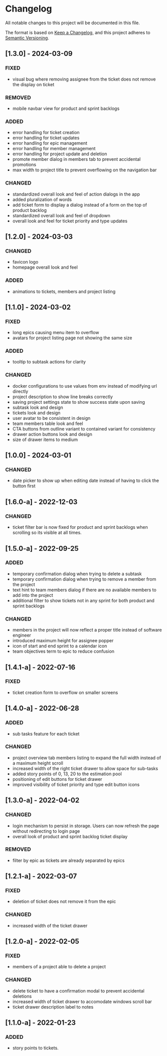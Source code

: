 # Changelog

All notable changes to this project will be documented in this file.

The format is based on [Keep a Changelog](https://keepachangelog.com/en/1.0.0/),
and this project adheres to [Semantic Versioning](https://semver.org/spec/v2.0.0.html).

## [1.3.0] - 2024-03-09

### FIXED

- visual bug where removing assignee from the ticket does not remove the display on ticket

### REMOVED

- mobile navbar view for product and sprint backlogs

### ADDED

- error handling for ticket creation
- error handling for ticket updates
- error handling for epic management
- error handling for member management
- error handling for project update and deletion
- promote member dialog in members tab to prevent accidental promotions
- max width to project title to prevent overflowing on the navigation bar

### CHANGED

- standardized overall look and feel of action dialogs in the app
- added pluralization of words
- add ticket form to display a dialog instead of a form on the top of product backlog
- standardized overall look and feel of dropdown
- overall look and feel for ticket priority and type updates

## [1.2.0] - 2024-03-03

### CHANGED

- favicon logo
- homepage overall look and feel

### ADDED

- animations to tickets, members and project listing

## [1.1.0] - 2024-03-02

### FIXED

- long epics causing menu item to overflow
- avatars for project listing page not showing the same size

### ADDED

- tooltip to subtask actions for clarity

### CHANGED

- docker configurations to use values from env instead of modifying url directly
- project description to show line breaks correctly
- saving project settings state to show success state upon saving
- subtask look and design
- tickets look and design
- user avatar to be consistent in design
- team members table look and feel
- CTA buttons from outline variant to contained variant for consistency
- drawer action buttons look and design
- size of drawer items to medium

## [1.0.0] - 2024-03-01

### CHANGED

- date picker to show up when editing date instead of having to click the button first

## [1.6.0-a] - 2022-12-03

### CHANGED

- ticket filter bar is now fixed for product and sprint backlogs when scrolling so its visible at all times.

## [1.5.0-a] - 2022-09-25

### ADDED

- temporary confirmation dialog when trying to delete a subtask
- temporary confirmation dialog when trying to remove a member from the project
- text hint to team members dialog if there are no available members to add into the project
- additional filter to show tickets not in any sprint for both product and sprint backlogs

### CHANGED

- members in the project will now reflect a proper title instead of software engineer
- introduced maximum height for assignee popper
- icon of start and end sprint to a calendar icon
- team objectives term to epic to reduce confusion

## [1.4.1-a] - 2022-07-16

### FIXED

- ticket creation form to overflow on smaller screens

## [1.4.0-a] - 2022-06-28

### ADDED

- sub tasks feature for each ticket

### CHANGED

- project overview tab members listing to expand the full width instead of a maximum height scroll
- increased width of the right ticket drawer to allow space for sub-tasks
- added story points of 0, 13, 20 to the estimation pool
- positioning of edit buttons for ticket drawer
- improved visibility of ticket priority and type edit button icons

## [1.3.0-a] - 2022-04-02

### CHANGED

- login mechanism to persist in storage. Users can now refresh the page without redirecting to login page
- overall look of product and sprint backlog ticket display

### REMOVED

- filter by epic as tickets are already separated by epics

## [1.2.1-a] - 2022-03-07

### FIXED

- deletion of ticket does not remove it from the epic

### CHANGED

- increased width of the ticket drawer

## [1.2.0-a] - 2022-02-05

### FIXED

- members of a project able to delete a project

### CHANGED

- delete ticket to have a confirmation modal to prevent accidental deletions
- increased width of ticket drawer to accomodate windows scroll bar
- ticket drawer description label to notes

## [1.1.0-a] - 2022-01-23

### ADDED

- story points to tickets.
